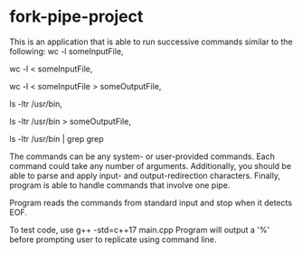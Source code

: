 # fork-pipe-project

This is an application that is able to run successive commands similar to the following: 
wc -l someInputFile,

wc -l < someInputFile,

wc -l < someInputFile > someOutputFile,

ls -ltr /usr/bin,

ls -ltr /usr/bin > someOutputFile,

ls -ltr /usr/bin | grep grep

 
 
The commands can be any system- or user-provided commands. Each command could take any number of arguments. Additionally, you should be able to parse and apply input- and output-redirection characters. Finally, program is able to handle commands that involve one pipe.

Program reads the commands from standard input and stop when it detects EOF.

To test code, use g++ -std=c++17 main.cpp
Program will output a '%' before prompting user to replicate using command line.
